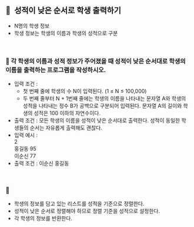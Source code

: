 ## **🧸  성적이 낮은 순서로 학생 출력하기**

- N명의 학생 정보
- 학생 정보는 학생의 이름과 학생의 성적으로 구분
<br/>

### **🚪 각 학생의 이름과 성적 정보가 주어졌을 때 성적이 낮은 순서대로 학생의 이름을 출력하는 프로그램을 작성하시오.**

- 입력 조건 :
    - 첫 번째 줄에 학생의 수 N이 입력된다. (1 ≤ N ≤ 100,000)
    - 두 번째 줄부터 N + 1번째 줄에는 학생의 이름을 나타내는 문자열 A와 학생의 성적을 나타내는 정수 B가 공백으로 구분되어 입력된다. 문자열 A의 길이와 학생의 성적은 100 이하의 자연수이다.
- 출력 조건 : 모든 학생의 이름을 성적이 낮은 순서대로 출력한다. 성적이 동일한 학생들의 순서는 자유롭게 출력해도 괜찮다.
- 입력 예시 : <br/>
    2 <br/>
    홍길동 95 <br/>
    이순신 77 <br/>
- 출력 조건 : 이순신 홍길동
<br/>

### **🔑**

- 학생의 정보를 담고 있는 리스트를 성적을 기준으로 정렬한다.
- 성적이 낮은 순서로 정렬해야 하므로 정렬 기준을 성적으로 설정한다.
- 각 학생의 정보를 반환한다.

